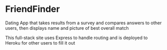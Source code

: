 # FriendFinder
Dating App that takes results from a survey and compares answers to other users, then displays name and picture of best overall match

This full-stack site uses Express to handle routing and is deployed to Heroku for other users to fill it out

